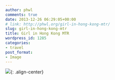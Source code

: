 ```yaml
---
author: phwl
comments: true
date: 2013-12-26 06:29:05+00:00
# link: http://phwl.org/girl-in-hong-kong-mtr/
slug: girl-in-hong-kong-mtr
title: Girl in Hong Kong MTR
wordpress_id: 1285
categories:
- travel
post_format:
- Image
---
```


![](/assets/images/2013/12/f0075200-1024x768.jpg){: .align-center}
